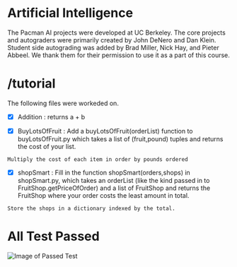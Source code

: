 # **Artificial Intelligence**
The Pacman AI projects were developed at UC Berkeley. The core projects and autograders were primarily created by John DeNero and Dan Klein. Student side autograding was added by Brad Miller, Nick Hay, and Pieter Abbeel. We thank them for their permission to use it as a part of this course.

# /tutorial
The following files were workeded on.
- [x] Addition : returns a + b

- [x] BuyLotsOfFruit : Add a buyLotsOfFruit(orderList) function to buyLotsOfFruit.py which takes a list of (fruit,pound) tuples and returns the cost of your list.

`Multiply the cost of each item in order by pounds ordered`

- [x] shopSmart : Fill in the function shopSmart(orders,shops) in shopSmart.py, which takes an orderList (like the kind passed in to FruitShop.getPriceOfOrder) and a list of FruitShop and returns the FruitShop where your order costs the least amount in total.

`Store the shops in a dictionary indexed by the total.`

# All Test Passed
![Image of Passed Test](https://cdn.discordapp.com/attachments/755646618203848755/803789803908366416/unknown.png)




